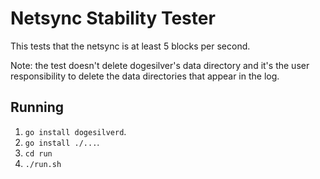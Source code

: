 # Netsync Stability Tester
This tests that the netsync is at least 5 blocks per second.

Note: the test doesn't delete dogesilver's data directory and it's the user
responsibility to delete the data directories that appear in the log.

## Running
 1. `go install dogesilverd`.
 2. `go install ./...`.
 3. `cd run`
 4. `./run.sh`
 